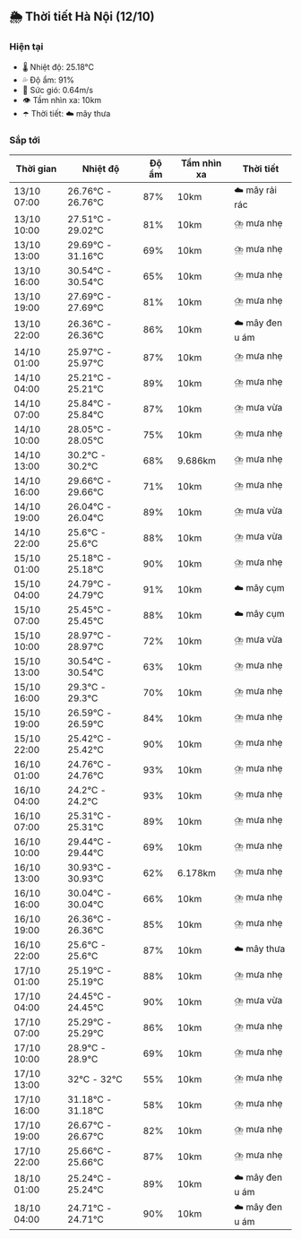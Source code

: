 ## 🌦️ Thời tiết Hà Nội (12/10)

### Hiện tại

- 🌡️ Nhiệt độ: 25.18℃
- 💦 Độ ẩm: 91%
- 💨 Sức gió: 0.64m/s
- 👁️ Tầm nhìn xa: 10km
- ☂️ Thời tiết: ☁️ mây thưa

### Sắp tới

| Thời gian | Nhiệt độ | Độ ẩm | Tầm nhìn xa | Thời tiết |
| --- | --- | --- | --- | --- |
| 13/10 07:00 | 26.76℃ - 26.76℃ | 87% | 10km | ☁️ mây rải rác |
| 13/10 10:00 | 27.51℃ - 29.02℃ | 81% | 10km | ⛈️ mưa nhẹ |
| 13/10 13:00 | 29.69℃ - 31.16℃ | 69% | 10km | ⛈️ mưa nhẹ |
| 13/10 16:00 | 30.54℃ - 30.54℃ | 65% | 10km | ⛈️ mưa nhẹ |
| 13/10 19:00 | 27.69℃ - 27.69℃ | 81% | 10km | ⛈️ mưa nhẹ |
| 13/10 22:00 | 26.36℃ - 26.36℃ | 86% | 10km | ☁️ mây đen u ám |
| 14/10 01:00 | 25.97℃ - 25.97℃ | 87% | 10km | ⛈️ mưa nhẹ |
| 14/10 04:00 | 25.21℃ - 25.21℃ | 89% | 10km | ⛈️ mưa nhẹ |
| 14/10 07:00 | 25.84℃ - 25.84℃ | 87% | 10km | ⛈️ mưa vừa |
| 14/10 10:00 | 28.05℃ - 28.05℃ | 75% | 10km | ⛈️ mưa nhẹ |
| 14/10 13:00 | 30.2℃ - 30.2℃ | 68% | 9.686km | ⛈️ mưa nhẹ |
| 14/10 16:00 | 29.66℃ - 29.66℃ | 71% | 10km | ⛈️ mưa nhẹ |
| 14/10 19:00 | 26.04℃ - 26.04℃ | 89% | 10km | ⛈️ mưa vừa |
| 14/10 22:00 | 25.6℃ - 25.6℃ | 88% | 10km | ⛈️ mưa vừa |
| 15/10 01:00 | 25.18℃ - 25.18℃ | 90% | 10km | ⛈️ mưa nhẹ |
| 15/10 04:00 | 24.79℃ - 24.79℃ | 91% | 10km | ☁️ mây cụm |
| 15/10 07:00 | 25.45℃ - 25.45℃ | 88% | 10km | ☁️ mây cụm |
| 15/10 10:00 | 28.97℃ - 28.97℃ | 72% | 10km | ⛈️ mưa vừa |
| 15/10 13:00 | 30.54℃ - 30.54℃ | 63% | 10km | ⛈️ mưa nhẹ |
| 15/10 16:00 | 29.3℃ - 29.3℃ | 70% | 10km | ⛈️ mưa nhẹ |
| 15/10 19:00 | 26.59℃ - 26.59℃ | 84% | 10km | ⛈️ mưa nhẹ |
| 15/10 22:00 | 25.42℃ - 25.42℃ | 90% | 10km | ⛈️ mưa nhẹ |
| 16/10 01:00 | 24.76℃ - 24.76℃ | 93% | 10km | ⛈️ mưa nhẹ |
| 16/10 04:00 | 24.2℃ - 24.2℃ | 93% | 10km | ⛈️ mưa nhẹ |
| 16/10 07:00 | 25.31℃ - 25.31℃ | 89% | 10km | ⛈️ mưa nhẹ |
| 16/10 10:00 | 29.44℃ - 29.44℃ | 69% | 10km | ⛈️ mưa nhẹ |
| 16/10 13:00 | 30.93℃ - 30.93℃ | 62% | 6.178km | ⛈️ mưa nhẹ |
| 16/10 16:00 | 30.04℃ - 30.04℃ | 66% | 10km | ⛈️ mưa nhẹ |
| 16/10 19:00 | 26.36℃ - 26.36℃ | 85% | 10km | ⛈️ mưa nhẹ |
| 16/10 22:00 | 25.6℃ - 25.6℃ | 87% | 10km | ☁️ mây thưa |
| 17/10 01:00 | 25.19℃ - 25.19℃ | 88% | 10km | ⛈️ mưa nhẹ |
| 17/10 04:00 | 24.45℃ - 24.45℃ | 90% | 10km | ⛈️ mưa vừa |
| 17/10 07:00 | 25.29℃ - 25.29℃ | 86% | 10km | ⛈️ mưa nhẹ |
| 17/10 10:00 | 28.9℃ - 28.9℃ | 69% | 10km | ⛈️ mưa nhẹ |
| 17/10 13:00 | 32℃ - 32℃ | 55% | 10km | ⛈️ mưa nhẹ |
| 17/10 16:00 | 31.18℃ - 31.18℃ | 58% | 10km | ⛈️ mưa nhẹ |
| 17/10 19:00 | 26.67℃ - 26.67℃ | 82% | 10km | ⛈️ mưa nhẹ |
| 17/10 22:00 | 25.66℃ - 25.66℃ | 87% | 10km | ⛈️ mưa nhẹ |
| 18/10 01:00 | 25.24℃ - 25.24℃ | 89% | 10km | ☁️ mây đen u ám |
| 18/10 04:00 | 24.71℃ - 24.71℃ | 90% | 10km | ☁️ mây đen u ám |
